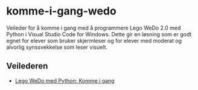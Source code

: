 # komme-i-gang-wedo
Veileder for å komme i gang med å programmere Lego WeDo 2.0 med Python i Visual Studio Code for Windows.
Dette gir en løsning som er godt egnet for elever som bruker skjermleser og for elever med moderat og alvorlig synssvekkelse som leser visuelt.

## Veilederen
- [Lego WeDo med Python: Komme i gang](https://github.com/oivron/komme-i-gang-wedo/wiki/Lego-WeDo-med-Python:-Komme-i-gang)
